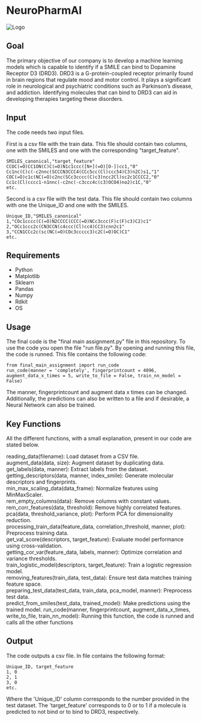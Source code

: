 # NeuroPharmAI
![Logo](https://github.com/user-attachments/assets/1db15093-a1c8-4b28-b3a2-541af3e6f2b0)




## Goal 
The primary objective of our company is to develop a machine learning models which is capable to identify if a SMILE can bind to Dopamine Receptor D3 (DRD3). DRD3 is a G-protein-coupled receptor primarily found in brain regions that regulate mood and motor control. It plays a significant role in neurological and psychiatric conditions such as Parkinson’s disease, and addiction. Identifying molecules that can bind to DRD3 can aid in developing therapies targeting these disorders.


## Input 

The code needs two input files. 

First is a csv file with the train data. This file should contain two columns, one with the SMILES and one with the corresponding "target_feature". 

```
SMILES_canonical,"target_feature"
CCOC(=O)CC1ON(C)C(=O)N1c1ccc([N+](=O)[O-])cc1,"0"
Cc1nc(C)c(-c2nnc(SCCCN3CCC4(CCc5cc(Cl)ccc54)C3)n2C)s1,"1"
COC(=O)c1c(NC(=O)c2nc(SCc3cccc(C)c3)ncc2Cl)sc2c1CCCC2,"0"
Cc1c(Cl)cccc1-n1nnc(-c2nc(-c3ccc4c(c3)OCO4)no2)c1C,"0"
etc.
```

Second is a csv file with the test data. This file should contain two columns with one the Unique_ID and one with the SMILES. 

```
Unique_ID,"SMILES_canonical"
1,"COc1cccc(C(=O)N2CCCC(CCC(=O)NCc3ccc(F)c(F)c3)C2)c1"
2,"OCc1ccc2c(CN3CCN(c4ccc(Cl)cc4)CC3)cnn2c1"
3,"CCN1CCc2c(sc(NC(=O)COc3ccccc3)c2C(=O)OC)C1"
etc.
```



## Requirements
- Python
- Matplotlib
- Sklearn
- Pandas
- Numpy
- Rdkit
- OS

## Usage
The final code is the "final main assignment.py" file in this repository. 
To use the code you open the file "run file.py". By opening and running this file, the code is runned. This file contains the following code:
```
from final_main_assignment import run_code
run_code(manner = 'completely', fingerprintcount = 4096, augment_data_x_times = 5, write_to_file = False, train_nn_model = False)
```
The manner, fingerprintcount and augment data x times can be changed. Additionally, the predictions can also be written to a file and if desirable, a Neural Network can also be trained. 



## Key Functions
All the different functions, with a small explanation, present in our code are stated below. 


reading_data(filename): Load dataset from a CSV file.  
augment_data(data, size): Augment dataset by duplicating data.  
get_labels(data, manner): Extract labels from the dataset.  
getting_descriptors(data, manner, index_smile): Generate molecular descriptors and fingerprints.    
min_max_scaling_data(data_frame): Normalize features using MinMaxScaler.  
rem_empty_columns(data): Remove columns with constant values.  
rem_corr_features(data, threshold): Remove highly correlated features.  
pca(data, threshold_variance, plot): Perform PCA for dimensionality reduction.  
processing_train_data(feature_data, correlation_threshold, manner, plot): Preprocess training data.  
get_val_score(descriptors, target_feature): Evaluate model performance using cross-validation.  
getting_cor_var(feature_data, labels, manner): Optimize correlation and variance thresholds.  
train_logistic_model(descriptors, target_feature): Train a logistic regression model.  
removing_features(train_data, test_data): Ensure test data matches training feature space.  
preparing_test_data(test_data, train_data, pca_model, manner): Preprocess test data.  
predict_from_smiles(test_data, trained_model): Make predictions using the trained model. 
run_code(manner, fingerprintcount, augment_data_x_times, write_to_file, train_nn_model): Running this function, the code is runned and calls all the other functions

## Output 

The code outputs a csv file. In file contains the following format:
```
Unique_ID, target_feature
1, 0
2, 1
3, 0 
etc. 
```

Where the 'Unique_ID' column corresponds to the number provided in the test dataset. The 'target_feature' corresponds to 0 or to 1 if a molecule is predicted to not bind or to bind to DRD3, respectively. 

